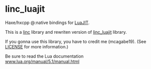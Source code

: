 # linc_luajit
Haxe/hxcpp @:native bindings for [LuaJIT](http://luajit.org).

This is a [linc](http://snowkit.github.io/linc) library and rewriten version of [linc_luajit](https://github.com/AndreiRudenko/linc_luajit) library.

If you gonna use this library, you have to credit me (mcagabe19). (See [LICENSE](./LICENSE) for more information.)

Be sure to read the Lua documentation  
www.lua.org/manual/5.1/manual.html  


